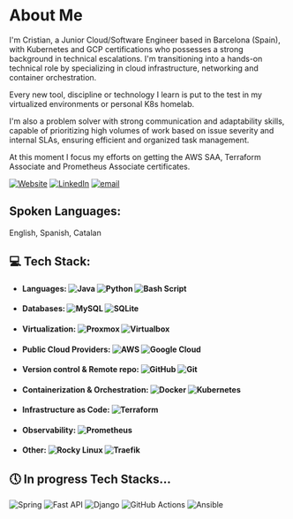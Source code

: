 # About Me
I'm Cristian, a Junior Cloud/Software Engineer based in Barcelona (Spain), with Kubernetes and GCP certifications who possesses a strong background in technical escalations. I'm transitioning into a hands-on technical role by specializing in cloud infrastructure, networking and container orchestration.

Every new tool, discipline or technology I learn is put to the test in my virtualized environments or personal K8s homelab.

I'm also a problem solver with strong communication and adaptability skills, capable of prioritizing high volumes of work based on issue severity and internal SLAs, ensuring efficient and organized task management.

At this moment I focus my efforts on getting the AWS SAA, Terraform Associate and Prometheus Associate certificates.

[![Website](https://img.shields.io/badge/website-3b3b39.svg?logo=github&logoColor=white)](https://cralonsobcn.github.io/)
[![LinkedIn](https://img.shields.io/badge/LinkedIn-%230077B5.svg?logo=linkedin&logoColor=white)](https://linkedin.com/in/cristian-a-811a2b148)
[![email](https://img.shields.io/badge/Email-D14836?logo=gmail&logoColor=white)](mailto:cralonsoh8@gmail.com) 

## Spoken Languages: 
English, Spanish, Catalan

## 💻 Tech Stack:
- #### Languages: ![Java](https://img.shields.io/badge/java-000000.svg?style=plastic&logo=openjdk&logoColor=%23ED8B00) ![Python](https://img.shields.io/badge/python-3776AB?style=plastic&logo=python&logoColor=ffdd54) ![Bash Script](https://img.shields.io/badge/bash_script-4EAA25.svg?style=plastic&logo=gnu-bash&logoColor=black)

- #### Databases: ![MySQL](https://img.shields.io/badge/mysql-4479A1.svg?style=plastic&logo=mysql&logoColor=black) ![SQLite](https://img.shields.io/badge/sqlite-003B57.svg?style=plastic&logo=sqlite&logoColor=cinder)

- #### Virtualization: ![Proxmox](https://img.shields.io/badge/proxmox-blue?style=plastic&logo=proxmox&logoColor=#E57000) ![Virtualbox](https://img.shields.io/badge/virtualbox-white?style=plastic&logo=virtualbox&logoColor=2F61B4)

- #### Public Cloud Providers: ![AWS](https://img.shields.io/badge/AWS-b36b00.svg?style=plastic&logo=amazonwebservices&logoColor=cinder) ![Google Cloud](https://img.shields.io/badge/GoogleCloud-4285F4.svg?style=plastic&logo=google-cloud&logoColor=white)

- #### Version control & Remote repo: ![GitHub](https://img.shields.io/badge/github-%23121011.svg?style=plastic&logo=github&logoColor=white) ![Git](https://img.shields.io/badge/git-%23F05033.svg?style=plastic&logo=git&logoColor=white)

- #### Containerization & Orchestration: ![Docker](https://img.shields.io/badge/docker-%230db7ed.svg?style=plastic&logo=docker&logoColor=white) ![Kubernetes](https://img.shields.io/badge/kubernetes-%23326ce5.svg?style=plastic&logo=kubernetes&logoColor=white)

- #### Infrastructure as Code: ![Terraform](https://img.shields.io/badge/terraform-%235835CC.svg?style=plastic&logo=terraform&logoColor=white)

- #### Observability: ![Prometheus](https://img.shields.io/badge/Prometheus-E6522C?style=plastic&logo=Prometheus&logoColor=white) 

- #### Other: ![Rocky Linux](https://img.shields.io/badge/rockylinux-10B981?style=plastic&logo=rockylinux&logoColor=f5f5f5) ![Traefik](https://img.shields.io/badge/traefikproxy-24A1C1?stye=plastic&logo=traefikproxy&logoColor=f5f5f5)

## 🕔 In progress Tech Stacks...
![Spring](https://img.shields.io/badge/spring-6DB33F.svg?style=plastic&logo=spring&logoColor=white)
![Fast API](https://img.shields.io/badge/fastapi-009688.svg?style=plastic&logo=fastapi&logoColor=white)
![Django](https://img.shields.io/badge/django-092E20.svg?style=plastic&logo=django&logoColor=white)
![GitHub Actions](https://img.shields.io/badge/githubactions-2088FF.svg?style=plastic&logo=githubactions&logoColor=white)
![Ansible](https://img.shields.io/badge/ansible-EE0000.svg?style=plastic&logo=ansible&logoColor=white)
